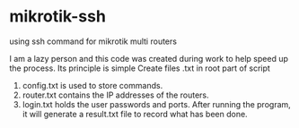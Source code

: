 # mikrotik-ssh
using ssh command for mikrotik multi routers

I am a lazy person and this code was created during work to help speed up the process. Its principle is simple
Create files .txt in root part of script
1. config.txt is used to store commands.
2. router.txt contains the IP addresses of the routers.
3. login.txt holds the user passwords and ports.
After running the program, it will generate a result.txt file to record what has been done.
